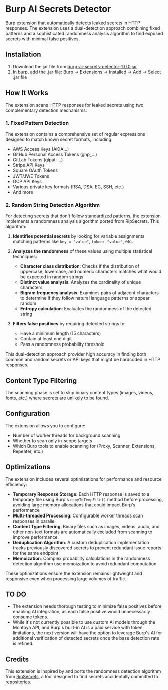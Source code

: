 # Burp AI Secrets Detector
Burp extension that automatically detects leaked secrets in HTTP responses. The extension uses a dual-detection approach combining fixed patterns and a sophisticated randomness analysis algorithm to find exposed secrets with minimal false positives.

## Installation

1. Download the jar file from [burp-ai-secrets-detector-1.0.0.jar](https://github.com/slicingmelon/burp-ai-secrets-detector/blob/main/build/libs/burp-ai-secrets-detector-1.0.0.jar)
2. In burp, add the .jar file: Burp → Extensions → Installed → Add → Select .jar file

## How It Works

The extension scans HTTP responses for leaked secrets using two complementary detection mechanisms:

### 1. Fixed Pattern Detection

The extension contains a comprehensive set of regular expressions designed to match known secret formats, including:

- AWS Access Keys (AKIA...)
- GitHub Personal Access Tokens (ghp_...)
- GitLab Tokens (glpat-...)
- Stripe API Keys
- Square OAuth Tokens
- JWT/JWE Tokens
- GCP API Keys
- Various private key formats (RSA, DSA, EC, SSH, etc.)
- And more


### 2. Random String Detection Algorithm

For detecting secrets that don't follow standardized patterns, the extension implements a randomness analysis algorithm ported from RipSecrets. This algorithm:

1. **Identifies potential secrets** by looking for variable assignments matching patterns like `key = "value"`, `token: "value"`, etc.

2. **Analyzes the randomness** of these values using multiple statistical techniques:
   - **Character class distribution**: Checks if the distribution of uppercase, lowercase, and numeric characters matches what would be expected in random strings
   - **Distinct value analysis**: Analyzes the cardinality of unique characters
   - **Bigram frequency analysis**: Examines pairs of adjacent characters to determine if they follow natural language patterns or appear random
   - **Entropy calculation**: Evaluates the randomness of the detected string

3. **Filters false positives** by requiring detected strings to:
   - Have a minimum length (15 characters)
   - Contain at least one digit
   - Pass a randomness probability threshold

This dual-detection approach provider high accuracy in finding both common and random secrets or API keys that might be hardcoded in HTTP responses.

## Content Type Filtering

The scanning phase is set to skip binary content types (images, videos, fonts, etc.) where secrets are unlikely to be found.

## Configuration

The extension allows you to configure:
- Number of worker threads for background scanning
- Whether to scan only in-scope targets
- Which Burp tools to enable scanning for (Proxy, Scanner, Extensions, Repeater, etc.)

## Optimizations

The extension includes several optimizations for performance and resource efficiency:

- **Temporary Response Storage**: Each HTTP response is saved to a temporary file using Burp's `copyToTempFile()` method before processing, avoiding large memory allocations that could impact Burp's performance
- **Multi-threaded Processing**: Configurable worker threads scan responses in parallel
- **Content Type Filtering**: Binary files such as images, videos, audio, and other non-text formats are automatically excluded from scanning to improve performance
- **Deduplication Algorithm**: A custom deduplication implementation tracks previously discovered secrets to prevent redundant issue reports for the same endpoint
- **Memoization**: Complex probability calculations in the randomness detection algorithm use memoization to avoid redundant computation

These optimizations ensure the extension remains lightweight and responsive even when processing large volumes of traffic.

## TO DO

- The extension needs thorough testing to minimize false positives before enabling AI integration, as each false positive would unnecessarily consume tokens.
- While it's not currently possible to use custom AI models through the Montoya API, and Burp's built-in AI is a paid service with token limitations, the next version will have the option to leverage Burp's AI for additional verification of detected secrets once the base detection rate is refined.
  
## Credits

This extension is inspired by and ports the randomness detection algorithm from [RipSecrets](https://github.com/sirwart/ripsecrets), a tool designed to find secrets accidentally committed to repositories.
